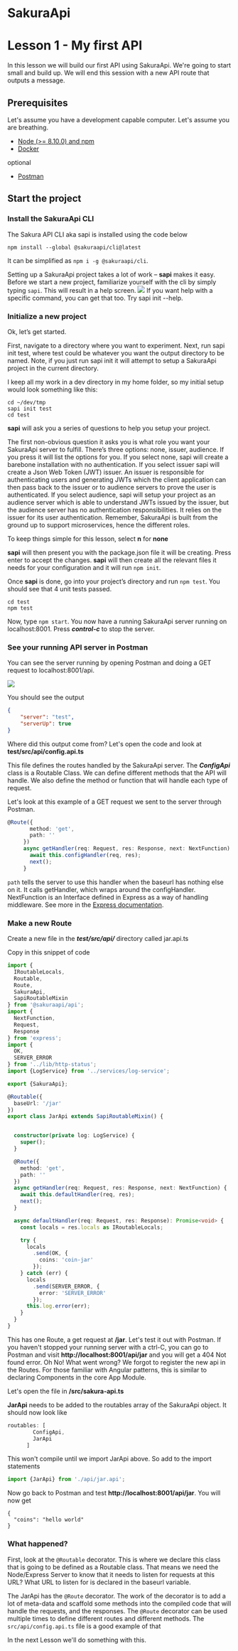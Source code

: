 # SakuraApi
# Lesson 1 - My first API

In this lesson we will build our first API using SakuraApi.  We're going to start small and build up.  We will end this session with a new API route that outputs a message.

## Prerequisites
Let's assume you have a development capable computer.  Let's assume you are breathing.
- [Node (>= 8.10.0) and npm](https://www.npmjs.com/get-npm)
- [Docker](https://docs.docker.com/engine/installation/)

optional
- [Postman](https://www.getpostman.com/)

## Start the project
### Install the SakuraApi CLI
The Sakura API CLI aka sapi is installed using the code below
```
npm install --global @sakuraapi/cli@latest
```
It can be simplified as
`npm i -g @sakuraapi/cli`.

Setting up a SakuraApi project takes a lot of work – __sapi__ makes it easy. Before we start a new project, familiarize yourself with the cli by simply typing `sapi`. This will result in a help screen.
![](.Tutorial-1_images/8732af32.png)
If you want help with a specific command, you can get that too. Try sapi init --help.

### Initialize a new project
Ok, let’s get started.

First, navigate to a directory where you want to experiment. Next, run sapi init test, where test could be whatever you want the output directory to be named. Note, if you just run sapi init it will attempt to setup a SakuraApi project in the current directory.

I keep all my work in a dev directory in my home folder, so my initial setup would look something like this:

```shell
cd ~/dev/tmp
sapi init test
cd test
```

__sapi__ will ask you a series of questions to help you setup your project.

The first non-obvious question it asks you is what role you want your SakuraApi server to fulfill.  There’s three options: none, issuer, audience. If you press <enter>it will list the options for you.  If you select none, sapi will create a barebone installation with no authentication.  If you select issuer sapi will create a Json Web Token (JWT) issuer.  An issuer is responsible for authenticating users and generating JWTs which the client application can then pass back to the issuer or to audience servers to prove the user is authenticated. If you select audience, sapi will setup your project as an audience server  which is able to understand JWTs issued by the issuer, but the audience server has no authentication responsibilities. It relies on the issuer for its user authentication. Remember, SakuraApi is built from the ground up to support microservices, hence the different roles.

To keep things simple for this lesson, select __n__ for __none__

__sapi__ will then present you with the package.json file it will be creating. Press enter to accept the changes.
__sapi__ will then create all the relevant files it needs for your configuration and it will run `npm init`.

Once __sapi__ is done, go into your project’s directory and run `npm test`. You should see that 4 unit tests passed.

```angular2html
cd test
npm test
```

Now, type `npm start`. You now have a running SakuraApi server running on localhost:8001. Press ___control-c___ to stop the server.

### See your running API server in Postman
You can see the server running by opening Postman and doing a GET request to localhost:8001/api.

![](.Tutorial-1_images/1c674a61.png)

You should see the output

```json
{
    "server": "test",
    "serverUp": true
}
```

Where did this output come from?  Let's open the code and look at __test/src/api/config.api.ts__

This file defines the routes handled by the SakuraApi server.   The ___ConfigApi___ class is a Routable Class. We can define different methods that the API will handle.  We also define the method or function that will handle each type of request.

Let's look at this example of a GET request we sent to the server through Postman.

```typescript
@Route({
       method: 'get',
       path: ''
     })
     async getHandler(req: Request, res: Response, next: NextFunction) {
       await this.configHandler(req, res);
       next();
     }
```

`path` tells the server to use this handler when the baseurl has nothing else on it.  It calls getHandler, which wraps around the configHandler.  NextFunction is an Interface defined in Express as a way of handling middleware.  See more in the [Express documentation](https://expressjs.com/en/guide/using-middleware.html).

### Make a new Route
Create a new file in the ___test/src/api/___ directory called jar.api.ts

Copy in this snippet of code
```typescript
import {
  IRoutableLocals,
  Routable,
  Route,
  SakuraApi,
  SapiRoutableMixin
} from '@sakuraapi/api';
import {
  NextFunction,
  Request,
  Response
} from 'express';
import {
  OK,
  SERVER_ERROR
} from '../lib/http-status';
import {LogService} from '../services/log-service';

export {SakuraApi};

@Routable({
  baseUrl: '/jar'
})
export class JarApi extends SapiRoutableMixin() {


  constructor(private log: LogService) {
    super();
  }

  @Route({
    method: 'get',
    path: ''
  })
  async getHandler(req: Request, res: Response, next: NextFunction) {
    await this.defaultHandler(req, res);
    next();
  }

  async defaultHandler(req: Request, res: Response): Promise<void> {
    const locals = res.locals as IRoutableLocals;

    try {
      locals
        .send(OK, {
          coins: 'coin-jar'
        });
    } catch (err) {
      locals
        .send(SERVER_ERROR, {
          error: 'SERVER_ERROR'
        });
      this.log.error(err);
    }
  }
}

```

This has one Route, a get request at __/jar__.  Let's test it out with Postman. If you haven't stopped your running server with a ctrl-C, you can go to Postman and visit __http://localhost:8001/api/jar__ and you will get a 404 Not found error.  Oh No!  What went wrong?  We forgot to register the new api in the Routes. For those familiar with Angular patterns, this is similar to declaring Components in the core App Module.

Let's open the file in __/src/sakura-api.ts__

__JarApi__ needs to be added to the routables array of the SakuraApi object.  It should now look like
```typescript
routables: [
        ConfigApi,
        JarApi
      ]
```

This won't compile until we import JarApi above.  So add to the import statements

```typescript
import {JarApi} from './api/jar.api';
```

Now go back to Postman and test __http://localhost:8001/api/jar__.  You will now get

```
{
  "coins": "hello world"
}
```

### What happened?

First, look at the `@Routable` decorator.  This is where we declare this class that is going to be defined as a Routable class.  That means we need the Node/Express Server to know that it needs to listen for requests at this URL?  What URL to listen for is declared in the baseurl variable.

The JarApi has the `@Route` decorator.  The work of the decorator is to add a lot of meta-data and scaffold some methods into the compiled code that will handle the requests, and the responses.  The `@Route` decorator can be used multiple times to define different routes and different methods.  The `src/api/config.api.ts` file is a good example of that

In the next Lesson we'll do something with this.  
